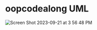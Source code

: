 # oopcodealong UML

![Screen Shot 2023-09-21 at 3 56 48 PM](https://github.com/MikailaAkeredolu/oopcodealong/assets/10773482/488bc13e-6f34-46ec-8a11-42093cfa62a1)
